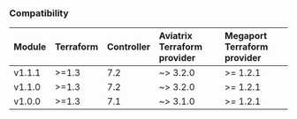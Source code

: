 ### Compatibility
Module | Terraform | Controller | Aviatrix Terraform provider | Megaport  Terraform provider 
:--- | :--- | :--- | :--- | :---
v1.1.1 | >=1.3 | 7.2 | ~> 3.2.0 | >= 1.2.1
v1.1.0 | >=1.3 | 7.2 | ~> 3.2.0 | >= 1.2.1
v1.0.0 | >=1.3 | 7.1 | ~> 3.1.0 | >= 1.2.1
